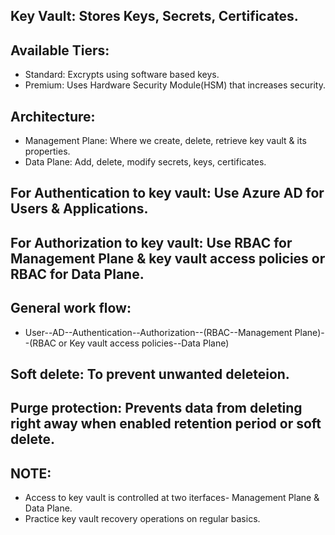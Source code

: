 Key Vault: Stores Keys, Secrets, Certificates.
--
Available Tiers:
--
* Standard: Excrypts using software based keys.
* Premium: Uses Hardware Security Module(HSM) that increases security.

Architecture:
--
* Management Plane: Where we create, delete, retrieve key vault & its properties.
* Data Plane: Add, delete, modify secrets, keys, certificates.

For Authentication to key vault: Use Azure AD for Users & Applications.
--
For Authorization to key vault: Use RBAC for Management Plane & key vault access policies or RBAC for Data Plane.
--
General work flow:
--
* User--AD--Authentication--Authorization--(RBAC--Management Plane)--(RBAC or Key vault access policies--Data Plane)

Soft delete: To prevent unwanted deleteion.
--
Purge protection: Prevents data from deleting right away when enabled retention period or soft delete.
--
NOTE:
-- 
* Access to key vault is controlled at two iterfaces- Management Plane & Data Plane.
* Practice key vault recovery operations on regular basics.
                                         

